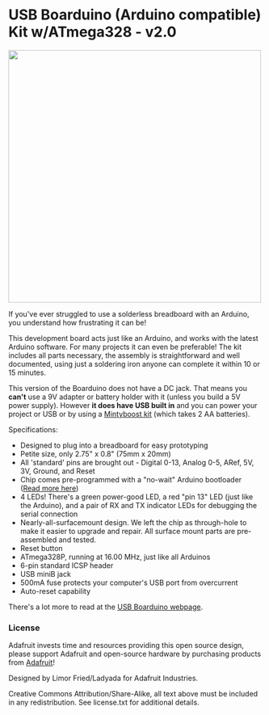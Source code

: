 # USB Boarduino (Arduino compatible) Kit w/ATmega328 - v2.0

<a href="http://www.adafruit.com/products/91"><img src="assets/board.jpg?raw=true" width="500px"></a>

If you've ever struggled to use a solderless breadboard with an Arduino, you understand how frustrating it can be!

This development board acts just like an Arduino, and works with the latest Arduino software. For many projects it can even be preferable! The kit includes all parts necessary, the assembly is straightforward and well documented, using just a soldering iron anyone can complete it within 10 or 15 minutes.

This version of the Boarduino does not have a DC jack. That means you __can't__ use a 9V adapter or battery holder with it (unless you build a 5V power supply). However __it does have USB built in__ and you can power your project or USB or by using a [Mintyboost kit](https://www.adafruit.com/products/14) (which takes 2 AA batteries).

Specifications:

- Designed to plug into a breadboard for easy prototyping
- Petite size, only 2.75" x 0.8" (75mm x 20mm)
- All 'standard' pins are brought out - Digital 0-13, Analog 0-5, ARef, 5V, 3V, Ground, and Reset
- Chip comes pre-programmed with a "no-wait" Arduino bootloader ([Read more here](https://learn.adafruit.com/arduino-tips-tricks-and-techniques/bootloader))
- 4 LEDs! There's a green power-good LED, a red "pin 13" LED (just like the Arduino), and a pair of RX and TX indicator LEDs for debugging the serial connection
- Nearly-all-surfacemount design. We left the chip as through-hole to make it easier to upgrade and repair. All surface mount parts are pre-assembled and tested.
- Reset button
- ATmega328P, running at 16.00 MHz, just like all Arduinos
- 6-pin standard ICSP header
- USB miniB jack
- 500mA fuse protects your computer's USB port from overcurrent
- Auto-reset capability

There's a lot more to read at the [USB Boarduino webpage](https://learn.adafruit.com/boarduino-kits).

### License

Adafruit invests time and resources providing this open source design, please support Adafruit and open-source hardware by purchasing products from [Adafruit](https://www.adafruit.com)!

Designed by Limor Fried/Ladyada for Adafruit Industries.

Creative Commons Attribution/Share-Alike, all text above must be included in any redistribution. See license.txt for additional details.
